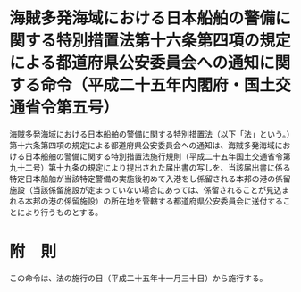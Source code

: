 # 海賊多発海域における日本船舶の警備に関する特別措置法第十六条第四項の規定による都道府県公安委員会への通知に関する命令（平成二十五年内閣府・国土交通省令第五号）
海賊多発海域における日本船舶の警備に関する特別措置法（以下「法」という。）第十六条第四項の規定による都道府県公安委員会への通知は、海賊多発海域における日本船舶の警備に関する特別措置法施行規則（平成二十五年国土交通省令第九十二号）第十九条の規定により提出された届出書の写しを、当該届出書に係る特定日本船舶が当該特定警備の実施後初めて入港をし係留される本邦の港の係留施設（当該係留施設が定まっていない場合にあっては、係留されることが見込まれる本邦の港の係留施設）の所在地を管轄する都道府県公安委員会に送付することにより行うものとする。
# 附　則
この命令は、法の施行の日（平成二十五年十一月三十日）から施行する。
